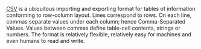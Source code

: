 [CSV](http://en.wikipedia.org/wiki/Comma-separated_values) is a ubiquitous importing and exporting format for tables of information conforming to row-column layout. Lines correspond to rows. On each line, commas separate values under each column; hence Comma-Separated Values. Values between commas define table-cell contents, strings or numbers. The format is relatively flexible, relatively easy for machines and even humans to read and write.
